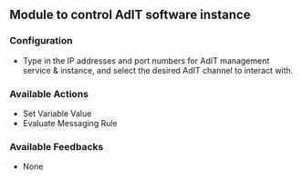 ## Module to control AdIT software instance

### Configuration
* Type in the IP addresses and port numbers for AdIT management service & instance, and select the desired AdIT channel to interact with.

### Available Actions
* Set Variable Value
* Evaluate Messaging Rule

### Available Feedbacks
* None
